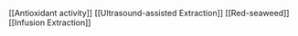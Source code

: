 [[Antioxidant activity]]
[[Ultrasound-assisted Extraction]]
[[Red-seaweed]]
[[Infusion Extraction]]

